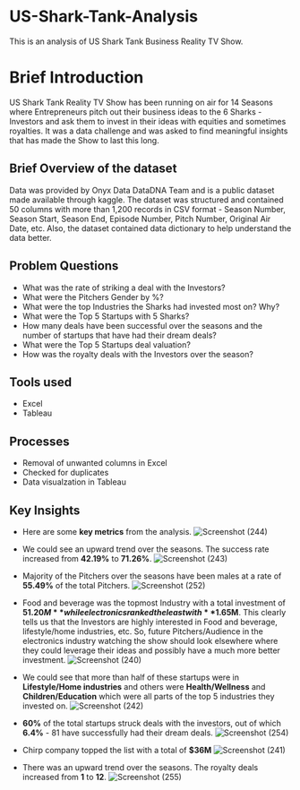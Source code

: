 # US-Shark-Tank-Analysis
This is an analysis of US Shark Tank Business Reality TV Show. 
# Brief Introduction
US Shark Tank Reality TV Show has been running on air for 14 Seasons where Entrepreneurs pitch out their business ideas to the 6 Sharks - Investors and ask them to invest in their ideas with equities and sometimes royalties. It was a data challenge and was asked to find meaningful insights that has made the Show to last this long. 
## Brief Overview of the dataset
Data was provided by Onyx Data DataDNA Team and is a public dataset made available through kaggle. The dataset was structured and contained 50 columns with more than 1,200 records in CSV format - Season Number, Season Start, Season End, Episode Number, Pitch Number, Original Air Date, etc. Also, the dataset contained data dictionary to help understand the data better.
## Problem Questions
*  What was the rate of striking a deal with the Investors?
*  What were the Pitchers Gender by %?
*  What were the top Industries the Sharks had invested most on? Why?
*  What were the Top 5 Startups with 5 Sharks?
*  How many deals have been successful over the seasons and the number of startups that have had their dream deals? 
*  What were the Top 5 Startups deal valuation?
*  How was the royalty deals with the Investors over the season?
## Tools used
*  Excel
*  Tableau
##  Processes
*  Removal of unwanted columns in Excel
*  Checked for duplicates 
*  Data visualzation in Tableau

## Key Insights
*  Here are some **key metrics** from the analysis.
![Screenshot (244)](https://github.com/SamadTheTechGuy/US-Shark-Tank-Analysis/assets/97789215/a50ee67f-2261-4fc0-9c85-7ebcda600b97)

*  We could see an upward trend over the seasons. The success rate increased from **42.19%** to **71.26%**.
![Screenshot (243)](https://github.com/SamadTheTechGuy/US-Shark-Tank-Analysis/assets/97789215/4e79cd73-8e95-4676-a83f-4e4f20fa93e9)

*  Majority of the Pitchers over the seasons have been males at a rate of **55.49%** of the total Pitchers.
![Screenshot (252)](https://github.com/SamadTheTechGuy/US-Shark-Tank-Analysis/assets/97789215/977f116b-ec18-48ca-92b7-c51c4ccf2258)

* Food and beverage was the topmost Industry with a total investment of **$51.20M** while electronics ranked the least with **$1.65M**. This clearly tells us that the Investors are highly interested in Food and beverage, lifestyle/home industries, etc. So, future Pitchers/Audience in the electronics industry watching the show should look elsewhere where they could leverage their ideas and possibly have a much more better investment.
![Screenshot (240)](https://github.com/SamadTheTechGuy/US-Shark-Tank-Analysis/assets/97789215/3163e01b-1eb5-4835-a4fc-b5206ead2450)

* We could see that more than half of these startups were in **Lifestyle/Home industries** and others were **Health/Wellness** and **Children/Education** which were all parts of the top 5 industries they invested on.
![Screenshot (242)](https://github.com/SamadTheTechGuy/US-Shark-Tank-Analysis/assets/97789215/3535b7be-0916-49a6-99e6-554bd577915c)

* **60%** of the total startups struck deals with the investors, out of which **6.4%** - 81 have successfully had their dream deals.
![Screenshot (254)](https://github.com/SamadTheTechGuy/US-Shark-Tank-Analysis/assets/97789215/c6e2454d-e3f2-4878-a6b0-c3f5a8d6e786)

* Chirp company topped the list with a total of **$36M**
![Screenshot (241)](https://github.com/SamadTheTechGuy/US-Shark-Tank-Analysis/assets/97789215/e1a9a64c-2ce9-4c96-83e7-900a36e5e3b5)

* There was an upward trend over the seasons. The royalty deals increased from **1** to **12**.
![Screenshot (255)](https://github.com/SamadTheTechGuy/US-Shark-Tank-Analysis/assets/97789215/51b1c25d-d078-4f14-96ef-90ba571193b4)







 




  



